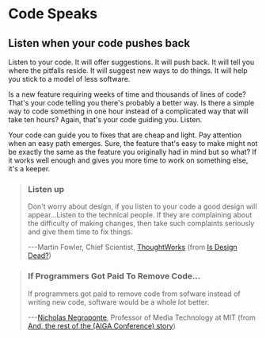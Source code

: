 Code Speaks
===========

Listen when your code pushes back
---------------------------------

Listen to your code. It will offer suggestions. It will push back. It
will tell you where the pitfalls reside. It will suggest new ways to do
things. It will help you stick to a model of less software.

Is a new feature requiring weeks of time and thousands of lines of code?
That\'s your code telling you there\'s probably a better way. Is there a
simple way to code something in one hour instead of a complicated way
that will take ten hours? Again, that\'s your code guiding you. Listen.

Your code can guide you to fixes that are cheap and light. Pay attention
when an easy path emerges. Sure, the feature that\'s easy to make might
not be exactly the same as the feature you originally had in mind but so
what? If it works well enough and gives you more time to work on
something else, it\'s a keeper.

> ### Listen up
> 
> Don\'t worry about design, if you listen to your code a good design will
> appear\...Listen to the technical people. If they are complaining about
> the difficulty of making changes, then take such complaints seriously
> and give them time to fix things.
> 
> ---Martin Fowler, Chief Scientist, [ThoughtWorks](http://www.thoughtworks.com) (from [Is Design Dead?](http://www.martinfowler.com/articles/designDead.html))

> ### If Programmers Got Paid To Remove Code\...
> 
> If programmers got paid to remove code from sofware instead of writing
> new code, software would be a whole lot better.
> 
> ---[Nicholas Negroponte](http://web.media.mit.edu/~nicholas/), Professor of Media Technology at MIT (from [And, the rest of the (AIGA Conference) story](http://www.kottke.org/05/09/aiga-conclusion))
